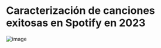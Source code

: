 # Caracterización de canciones exitosas en Spotify en 2023
![image](https://github.com/karlarochaes/spotify-2023-hipotesis/assets/88100992/646f13df-ddac-4acb-8f62-5bef77ea2481)
